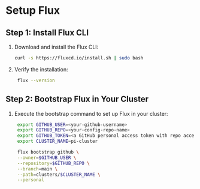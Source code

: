 # Setup Flux

## Step 1: Install Flux CLI
1. Download and install the Flux CLI:
   ```bash
   curl -s https://fluxcd.io/install.sh | sudo bash
   ```
2. Verify the installation:
   ```bash  
    flux --version
    ```
## Step 2: Bootstrap Flux in Your Cluster
1. Execute the bootstrap command to set up Flux in your cluster:
   ```bash
    export GITHUB_USER=<your-github-username>
    export GITHUB_REPO=<your-config-repo-name>
    export GITHUB_TOKEN=<a GitHub personal access token with repo access>
    export CLUSTER_NAME=pi-cluster

    flux bootstrap github \
    --owner=$GITHUB_USER \
    --repository=$GITHUB_REPO \
    --branch=main \
    --path=clusters/$CLUSTER_NAME \
    --personal

   ```
   

   